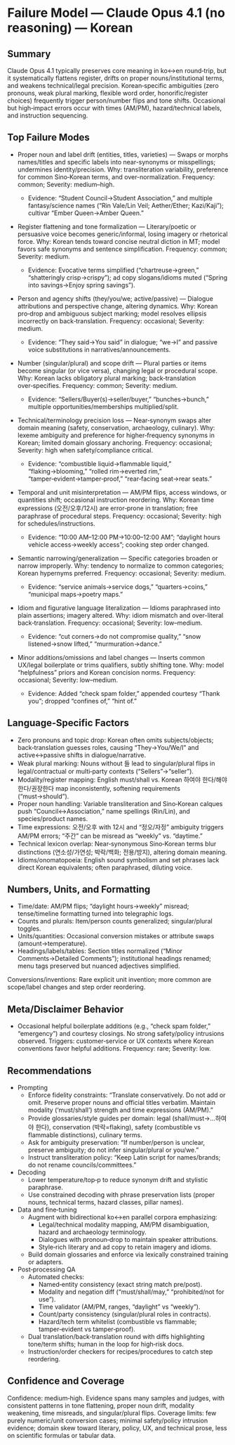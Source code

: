 # Failure Model — Claude Opus 4.1 (no reasoning) — Korean

## Summary
Claude Opus 4.1 typically preserves core meaning in ko↔en round‑trip, but it systematically flattens register, drifts on proper nouns/institutional terms, and weakens technical/legal precision. Korean‑specific ambiguities (zero pronouns, weak plural marking, flexible word order, honorific/register choices) frequently trigger person/number flips and tone shifts. Occasional but high‑impact errors occur with times (AM/PM), hazard/technical labels, and instruction sequencing.

## Top Failure Modes
- Proper noun and label drift (entities, titles, varieties) — Swaps or morphs names/titles and specific labels into near-synonyms or misspellings; undermines identity/precision. Why: transliteration variability, preference for common Sino‑Korean terms, and over-normalization. Frequency: common; Severity: medium–high.
  - Evidence: “Student Council→Student Association,” and multiple fantasy/science names (“Rin Vale/Lin Veil; Aether/Ether; Kazi/Kaji”); cultivar “Ember Queen→Amber Queen.”

- Register flattening and tone formalization — Literary/poetic or persuasive voice becomes generic/informal, losing imagery or rhetorical force. Why: Korean tends toward concise neutral diction in MT; model favors safe synonyms and sentence simplification. Frequency: common; Severity: medium.
  - Evidence: Evocative terms simplified (“chartreuse→green,” “shatteringly crisp→crispy”); ad copy slogans/idioms muted (“Spring into savings→Enjoy spring savings”).

- Person and agency shifts (they/you/we; active/passive) — Dialogue attributions and perspective change, altering dynamics. Why: Korean pro‑drop and ambiguous subject marking; model resolves ellipsis incorrectly on back‑translation. Frequency: occasional; Severity: medium.
  - Evidence: “They said→You said” in dialogue; “we→I” and passive voice substitutions in narratives/announcements.

- Number (singular/plural) and scope drift — Plural parties or items become singular (or vice versa), changing legal or procedural scope. Why: Korean lacks obligatory plural marking; back‑translation over‑specifies. Frequency: common; Severity: medium.
  - Evidence: “Sellers/Buyer(s)→seller/buyer,” “bunches→bunch,” multiple opportunities/memberships multiplied/split.

- Technical/terminology precision loss — Near‑synonym swaps alter domain meaning (safety, conservation, archaeology, culinary). Why: lexeme ambiguity and preference for higher‑frequency synonyms in Korean; limited domain glossary anchoring. Frequency: occasional; Severity: high when safety/compliance critical.
  - Evidence: “combustible liquid→flammable liquid,” “flaking→blooming,” “rolled rim→everted rim,” “tamper‑evident→tamper‑proof,” “rear‑facing seat→rear seats.”

- Temporal and unit misinterpretation — AM/PM flips, access windows, or quantities shift; occasional instruction reordering. Why: Korean time expressions (오전/오후/12시) are error‑prone in translation; free paraphrase of procedural steps. Frequency: occasional; Severity: high for schedules/instructions.
  - Evidence: “10:00 AM–12:00 PM→10:00–12:00 AM”; “daylight hours vehicle access→weekly access”; cooking step order changed.

- Semantic narrowing/generalization — Specific categories broaden or narrow improperly. Why: tendency to normalize to common categories; Korean hypernyms preferred. Frequency: occasional; Severity: medium.
  - Evidence: “service animals→service dogs,” “quarters→coins,” “municipal maps→poetry maps.”

- Idiom and figurative language literalization — Idioms paraphrased into plain assertions; imagery altered. Why: idiom mismatch and over-literal back‑translation. Frequency: occasional; Severity: low–medium.
  - Evidence: “cut corners→do not compromise quality,” “snow listened→snow lifted,” “murmuration→dance.”

- Minor additions/omissions and label changes — Inserts common UX/legal boilerplate or trims qualifiers, subtly shifting tone. Why: model “helpfulness” priors and Korean concision norms. Frequency: occasional; Severity: low–medium.
  - Evidence: Added “check spam folder,” appended courtesy “Thank you”; dropped “confines of,” “hint of.”

## Language‑Specific Factors
- Zero pronouns and topic drop: Korean often omits subjects/objects; back‑translation guesses roles, causing “They→You/We/I” and active↔passive shifts in dialogue/narrative.
- Weak plural marking: Nouns without 들 lead to singular/plural flips in legal/contractual or multi‑party contexts (“Sellers”→“seller”).
- Modality/register mapping: English must/shall vs. Korean 하여야 한다/해야 한다/권장한다 map inconsistently, softening requirements (“must→should”).
- Proper noun handling: Variable transliteration and Sino‑Korean calques push “Council↔Association,” name spellings (Rin/Lin), and species/product names.
- Time expressions: 오전/오후 with 12시 and “정오/자정” ambiguity triggers AM/PM errors; “주간” can be misread as “weekly” vs. “daytime.”
- Technical lexicon overlap: Near‑synonymous Sino‑Korean terms blur distinctions (연소성/가연성; 박락/백화; 전용/방지), altering domain meaning.
- Idioms/onomatopoeia: English sound symbolism and set phrases lack direct Korean equivalents; often paraphrased, diluting voice.

## Numbers, Units, and Formatting
- Time/date: AM/PM flips; “daylight hours→weekly” misread; tense/timeline formatting turned into telegraphic logs.
- Counts and plurals: Item/person counts generalized; singular/plural toggles.
- Units/quantities: Occasional conversion mistakes or attribute swaps (amount→temperature).
- Headings/labels/tables: Section titles normalized (“Minor Comments→Detailed Comments”); institutional headings renamed; menu tags preserved but nuanced adjectives simplified.

Conversions/inventions: Rare explicit unit invention; more common are scope/label changes and step order reordering.

## Meta/Disclaimer Behavior
- Occasional helpful boilerplate additions (e.g., “check spam folder,” “emergency”) and courtesy closings. No strong safety/policy intrusions observed. Triggers: customer‑service or UX contexts where Korean conventions favor helpful additions. Frequency: rare; Severity: low.

## Recommendations
- Prompting
  - Enforce fidelity constraints: “Translate conservatively. Do not add or omit. Preserve proper nouns and official titles verbatim. Maintain modality (‘must/shall’) strength and time expressions (AM/PM).”
  - Provide glossaries/style guides per domain: legal (shall/must→…하여야 한다), conservation (박락=flaking), safety (combustible vs flammable distinctions), culinary terms.
  - Ask for ambiguity preservation: “If number/person is unclear, preserve ambiguity; do not infer singular/plural or you/we.”
  - Instruct transliteration policy: “Keep Latin script for names/brands; do not rename councils/committees.”
- Decoding
  - Lower temperature/top‑p to reduce synonym drift and stylistic paraphrase.
  - Use constrained decoding with phrase preservation lists (proper nouns, technical terms, hazard classes, pillar names).
- Data and fine‑tuning
  - Augment with bidirectional ko↔en parallel corpora emphasizing:
    - Legal/technical modality mapping, AM/PM disambiguation, hazard and archaeology terminology.
    - Dialogues with pronoun‑drop to maintain speaker attributions.
    - Style‑rich literary and ad copy to retain imagery and idioms.
  - Build domain glossaries and enforce via lexically constrained training or adapters.
- Post‑processing QA
  - Automated checks:
    - Named‑entity consistency (exact string match pre/post).
    - Modality and negation diff (“must/shall/may,” “prohibited/not for use”).
    - Time validator (AM/PM, ranges, “daylight” vs “weekly”).
    - Count/party consistency (singular/plural roles in contracts).
    - Hazard/tech term whitelist (combustible vs flammable; tamper‑evident vs tamper‑proof).
  - Dual translation/back‑translation round with diffs highlighting tone/term shifts; human in the loop for high‑risk docs.
  - Instruction/order checkers for recipes/procedures to catch step reordering.

## Confidence and Coverage
Confidence: medium‑high. Evidence spans many samples and judges, with consistent patterns in tone flattening, proper noun drift, modality weakening, time misreads, and singular/plural flips. Coverage limits: few purely numeric/unit conversion cases; minimal safety/policy intrusion evidence; domain skew toward literary, policy, UX, and technical prose, less on scientific formulas or tabular data.